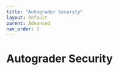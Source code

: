 ```yaml
---
title: "Autograder Security"
layout: default
parent: Advanced
nav_order: 3
---
```


# Autograder Security
